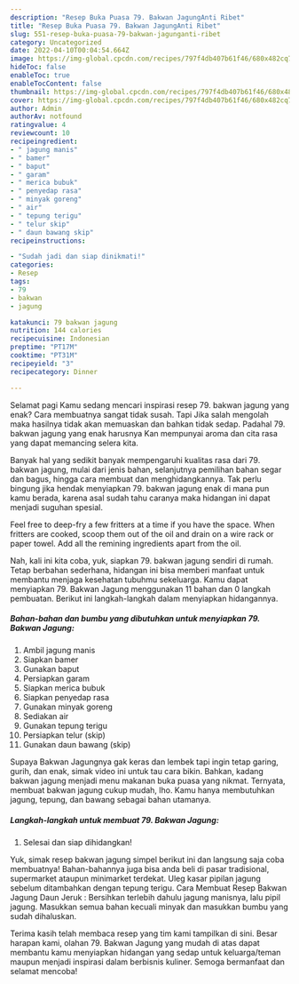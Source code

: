 ```yaml
---
description: "Resep Buka Puasa 79. Bakwan JagungAnti Ribet"
title: "Resep Buka Puasa 79. Bakwan JagungAnti Ribet"
slug: 551-resep-buka-puasa-79-bakwan-jagunganti-ribet
category: Uncategorized
date: 2022-04-10T00:04:54.664Z
image: https://img-global.cpcdn.com/recipes/797f4db407b61f46/680x482cq70/79-bakwan-jagung-foto-resep-utama.jpg
hideToc: false
enableToc: true
enableTocContent: false
thumbnail: https://img-global.cpcdn.com/recipes/797f4db407b61f46/680x482cq70/79-bakwan-jagung-foto-resep-utama.jpg
cover: https://img-global.cpcdn.com/recipes/797f4db407b61f46/680x482cq70/79-bakwan-jagung-foto-resep-utama.jpg
author: Admin
authorAv: notfound
ratingvalue: 4
reviewcount: 10
recipeingredient:
- " jagung manis"
- " bamer"
- " baput"
- " garam"
- " merica bubuk"
- " penyedap rasa"
- " minyak goreng"
- " air"
- " tepung terigu"
- " telur skip"
- " daun bawang skip"
recipeinstructions:

- "Sudah jadi dan siap dinikmati!"
categories:
- Resep
tags:
- 79
- bakwan
- jagung

katakunci: 79 bakwan jagung 
nutrition: 144 calories
recipecuisine: Indonesian
preptime: "PT17M"
cooktime: "PT31M"
recipeyield: "3"
recipecategory: Dinner

---
```



Selamat pagi Kamu sedang mencari inspirasi resep 79. bakwan jagung yang enak? Cara membuatnya sangat tidak susah. Tapi Jika salah mengolah maka hasilnya tidak akan memuaskan dan bahkan tidak sedap. Padahal 79. bakwan jagung yang enak harusnya Kan mempunyai aroma dan cita rasa yang dapat memancing selera kita.


Banyak hal yang sedikit banyak mempengaruhi kualitas rasa dari 79. bakwan jagung, mulai dari jenis bahan, selanjutnya pemilihan bahan segar dan bagus, hingga cara membuat dan menghidangkannya. Tak perlu bingung jika hendak menyiapkan 79. bakwan jagung enak di mana pun kamu berada, karena asal sudah tahu caranya maka hidangan ini dapat menjadi suguhan spesial.

Feel free to deep-fry a few fritters at a time if you have the space. When fritters are cooked, scoop them out of the oil and drain on a wire rack or paper towel. Add all the remining ingredients apart from the oil.


Nah, kali ini kita coba, yuk, siapkan 79. bakwan jagung sendiri di rumah. Tetap berbahan sederhana, hidangan ini bisa memberi manfaat untuk membantu menjaga kesehatan tubuhmu sekeluarga. Kamu dapat menyiapkan 79. Bakwan Jagung menggunakan 11 bahan dan 0 langkah pembuatan. Berikut ini langkah-langkah dalam menyiapkan hidangannya.

<!--inarticleads1-->

##### Bahan-bahan dan bumbu yang dibutuhkan untuk menyiapkan 79. Bakwan Jagung:

1. Ambil  jagung manis
1. Siapkan  bamer
1. Gunakan  baput
1. Persiapkan  garam
1. Siapkan  merica bubuk
1. Siapkan  penyedap rasa
1. Gunakan  minyak goreng
1. Sediakan  air
1. Gunakan  tepung terigu
1. Persiapkan  telur (skip)
1. Gunakan  daun bawang (skip)


Supaya Bakwan Jagungnya gak keras dan lembek tapi ingin tetap garing, gurih, dan enak, simak video ini untuk tau cara bikin. Bahkan, kadang bakwan jagung menjadi menu makanan buka puasa yang nikmat. Ternyata, membuat bakwan jagung cukup mudah, lho. Kamu hanya membutuhkan jagung, tepung, dan bawang sebagai bahan utamanya. 

<!--inarticleads2-->

##### Langkah-langkah untuk membuat 79. Bakwan Jagung:


1. Selesai dan siap dihidangkan!

Yuk, simak resep bakwan jagung simpel berikut ini dan langsung saja coba membuatnya! Bahan-bahannya juga bisa anda beli di pasar tradisional, supermarket ataupun minimarket terdekat. Uleg kasar pipilan jagung sebelum ditambahkan dengan tepung terigu. Cara Membuat Resep Bakwan Jagung Daun Jeruk : Bersihkan terlebih dahulu jagung manisnya, lalu pipil jagung. Masukkan semua bahan kecuali minyak dan masukkan bumbu yang sudah dihaluskan. 

Terima kasih telah membaca resep yang tim kami tampilkan di sini. Besar harapan kami, olahan 79. Bakwan Jagung yang mudah di atas dapat membantu kamu menyiapkan hidangan yang sedap untuk keluarga/teman maupun menjadi inspirasi dalam berbisnis kuliner. Semoga bermanfaat dan selamat mencoba!
